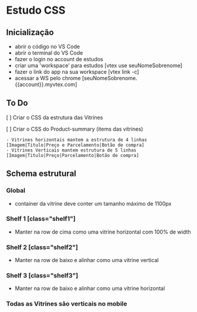 # Estudo CSS

## Inicialização
- abrir o código no VS Code
- abrir o terminal do VS Code
- fazer o login no account de estudos
- criar uma 'workspace' para estudos [vtex use seuNomeSobrenome]
- fazer o link do app na sua workspace [vtex link -c]
- acessar a WS pelo chrome [seuNomeSobrenome.{{account}}.myvtex.com]
 ## To Do
[ ] Criar o CSS da estrutura das Vitrines

[ ] Criar o CSS do Product-summary (items das vitrines)

    - Vitrines horizontais mantem a estrutura de 4 linhas [Imagem|Titulo|Preço e Parcelamento|Botão de compra]
    - Vitrines Verticais mantem estrutura de 5 linhas [Imagem|Titulo|Preço|Parcelamento|Botão de compra]

## Schema estrutural
### Global
- container da vitrine deve conter um tamanho máximo de 1100px
### Shelf 1 [class="shelf1"]
- Manter na row de cima como uma vitrine horizontal com 100% de width

### Shelf 2 [class="shelf2"]
- Manter na row de baixo  e alinhar como uma vitrine vertical

### Shelf 3 [class="shelf3"]
- Manter na row de baixo e alinhar como uma vitrine horizontal

### Todas as Vitrines são verticais no mobile